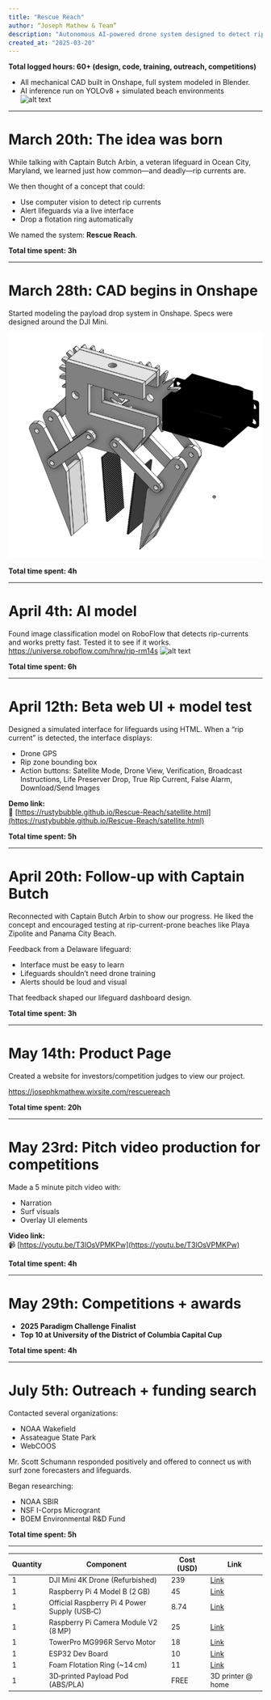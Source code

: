 ```yaml
---
title: "Rescue Reach"
author: “Joseph Mathew & Team” 
description: "Autonomous AI-powered drone system designed to detect rip currents and assist swimmers in distress, helping lifeguards respond faster and save lives."
created_at: "2025-03-20"
---
```


**Total logged hours: 60+ (design, code, training, outreach, competitions)**  
- All mechanical CAD built in Onshape, full system modeled in Blender.  
- AI inference run on YOLOv8 + simulated beach environments  
![alt text](f4bd40_bfd9f63a98b34ef9ae795e7787c50bcb~mv2-1.avif)
---

# March 20th: The idea was born  
While talking with Captain Butch Arbin, a veteran lifeguard in Ocean City, Maryland, we learned just how common—and deadly—rip currents are.

We then thought of a concept that could:
- Use computer vision to detect rip currents  
- Alert lifeguards via a live interface  
- Drop a flotation ring automatically  

We named the system: **Rescue Reach**.

**Total time spent: 3h**

---

# March 28th: CAD begins in Onshape  
Started modeling the payload drop system in Onshape. Specs were designed around the DJI Mini.

 ![alt text](image-1.png)

**Total time spent: 4h**

---

# April 4th: AI model
Found image classification model on RoboFlow that detects rip-currents and works pretty fast.
Tested it to see if it works. https://universe.roboflow.com/hrw/rip-rm14s
![alt text](f4bd40_5dd8f1cf325a4510b74838193cb3caab~mv2.avif)

**Total time spent: 6h**

---

# April 12th: Beta web UI + model test  
Designed a simulated interface for lifeguards using HTML. When a “rip current” is detected, the interface displays:
- Drone GPS  
- Rip zone bounding box  
- Action buttons: Satellite Mode, Drone View, Verification, Broadcast Instructions, Life Preserver Drop, True Rip Current, False Alarm, Download/Send Images  

**Demo link:**  
🔗 [https://rustybubble.github.io/Rescue-Reach/satellite.html](https://rustybubble.github.io/Rescue-Reach/satellite.html)

**Total time spent: 5h**

---

# April 20th: Follow-up with Captain Butch  
Reconnected with Captain Butch Arbin to show our progress. He liked the concept and encouraged testing at rip-current-prone beaches like Playa Zipolite and Panama City Beach.

Feedback from a Delaware lifeguard:
- Interface must be easy to learn  
- Lifeguards shouldn’t need drone training  
- Alerts should be loud and visual  

That feedback shaped our lifeguard dashboard design.

**Total time spent: 3h**

---

# May 14th: Product Page  
Created a website for investors/competition judges to view our project.

https://josephkmathew.wixsite.com/rescuereach

**Total time spent: 20h**

---

# May 23rd: Pitch video production for competitions
Made a 5 minute pitch video with:
- Narration  
- Surf visuals  
- Overlay UI elements  

**Video link:**  
📹 [https://youtu.be/T3lOsVPMKPw](https://youtu.be/T3lOsVPMKPw)

**Total time spent: 4h**

---

# May 29th: Competitions + awards  
- **2025 Paradigm Challenge Finalist**  
- **Top 10 at University of the District of Columbia Capital Cup**

**Total time spent: 4h**

---

# July 5th: Outreach + funding search  
Contacted several organizations:
- NOAA Wakefield  
- Assateague State Park  
- WebCOOS  

Mr. Scott Schumann responded positively and offered to connect us with surf zone forecasters and lifeguards.

Began researching:
- NOAA SBIR  
- NSF I-Corps Microgrant  
- BOEM Environmental R&D Fund

**Total time spent: 5h**

---



| Quantity | Component                            | Cost (USD) | Link |
|----------|--------------------------------------|------------|------|
| 1        | DJI Mini 4K Drone (Refurbished)       | 239        | [Link](https://store.dji.com/product/dji-mini-4k-refurbished-unit?vid=177771) |
| 1        | Raspberry Pi 4 Model B (2 GB)         | 45         | [Link](https://www.pishop.us/product/raspberry-pi-4-model-b-2gb/) |
| 1        | Official Raspberry Pi 4 Power Supply (USB‑C) | 8.74    | [Link](https://www.adafruit.com/product/4298) |
| 1        | Raspberry Pi Camera Module V2 (8 MP)  | 25         | [Link](https://www.canakit.com/raspberry-pi-camera-v2-8mp.html?cid=usd&src=raspberrypi) |
| 1        | TowerPro MG996R Servo Motor           | 18         | [Link](https://www.amazon.com/4-Pack-MG996R-Torque-Digital-Helicopter/dp/B07MFK266B?th=1) |
| 1        | ESP32 Dev Board                       | 10         | [Link](https://www.amazon.com/HiLetgo-ESP-WROOM-32-Development-Microcontroller-Integrated/dp/B0718T232Z?dib=eyJ2IjoiMSJ9.XBINg-sjhfF_gUtnMiKGjjEQQzaaOnS0BOX5B4WtqfJASnDYgwFaaCAwKco5zmOHUdmnVz4FAfU1DgMWs40g63T788ZanWb4cPn4yujjBKUU0eJKyCu1NXim9cBoWChqDwEid3tgVJCXqLxZK103j-KUt6orIUgpFHuK9gWHl6HPBPs7eCMKmoOUn3MrzXgmauOI80VCKMGQorcYSD5tWPHiFRfFYg-4FS3cOx7o1aE.-jo-JVtHilthw9gEZHmVqCwWVD0wq6S5SkVMn2lI1IQ&dib_tag=se&keywords=ESP32+Dev+Board&qid=1753043643&sr=8-5) |
| 1        | Foam Flotation Ring (~14 cm)          | 11         | [Link](https://www.amazon.com/13-7-Inch-Safety-Preserver-Swimming/dp/B0F8HXP1W2?crid=14VXZTMLCPORJ&dib=eyJ2IjoiMSJ9.syQGI2MQARfpJEetLBsOotj33DeOIIUwSLb_EKh9DYhh089mnAAt7nmYtB6ehs1n7Ni8uK6fxoSAhRn0sS4rZjt6zLSs0-8SXJ-L1l6o2WNNmNygz9aXO9j2ggxxZzHv3eAz9LkgvOL8coeMQBk-b213yYWE_95gDISmk7Bd7mawjmQWmnvHIaPsPHectt5lqqGj8A2ANfRjh0la8LJdOGvBQ_u2H47ab_12zl67tnJpALDkg6G3tJvMP230UUz8NpcZCwr4WMqssM03DNO-tFUReRO1_BmRx7w3oaPNts0.WkYw7knLWJiMhl7Xplbyx5iIcpi0ffEVGbGIKdmvCLg&dib_tag=se&keywords=Foam+Flotation+Ring+%28%7E14%E2%80%AFcm%29&qid=1753043669&sprefix=foam+flotation+ring+14+cm+%2Caps%2C71&sr=8-13) |
| 1        | 3D‑printed Payload Pod (ABS/PLA)      | FREE       | 3D printer @ home |
